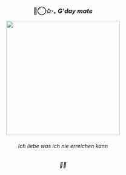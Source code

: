 


<h3 align="center">◡̈⃝✩‧₊  <i>G'day mate</i></h3>

<p align="center">
  <img src="https://i.pinimg.com/1200x/b7/11/bb/b711bb6552b8e85b76c8a27f87148d0e.jpg" width="300">
</p>

<h6 align="center">Ich liebe was ich nie erreichen kann<h6>

<h6 align="center">🧬🔬<h6>




